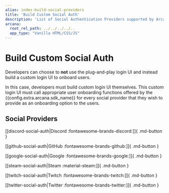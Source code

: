 ```yaml
---
alias: index-build-social-providers
title: 'Build Custom Social Auth'
description: 'List of Social Authentication Providers supported by Arcana Auth. Learn how developers can onboard app users with a custom login UI and enable social authentication in apps integrated with the Arcana SDK.'
arcana:
  root_rel_path: ../../../../..
  app_type: "Vanilla HTML/CSS/JS"
---
```


# Build Custom Social Auth

Developers can choose to **not** use the plug-and-play login UI and instead build a custom login UI to onboard users. 

In this case, developers must build custom login UI themselves. This custom login UI must call appropriate user onboarding functions offered by the {{config.extra.arcana.sdk_name}} for every social provider that they wish to provide as an onboarding option to the users.

## Social Providers

[[discord-social-auth|Discord :fontawesome-brands-discord:]]{ .md-button }

[[github-social-auth|GitHub :fontawesome-brands-github:]]{ .md-button }

[[google-social-auth|Google :fontawesome-brands-google:]]{ .md-button }

[[steam-social-auth|Steam :material-steam:]]{ .md-button }

[[twitch-social-auth|Twitch :fontawesome-brands-twitch:]]{ .md-button }

[[twitter-social-auth|Twitter :fontawesome-brands-twitter:]]{ .md-button }
